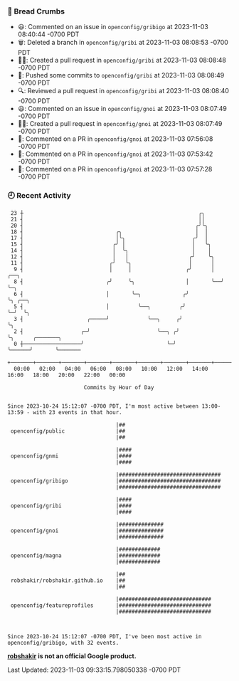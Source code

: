### 🍞 Bread Crumbs

 * 😃: Commented on an issue in `openconfig/gribigo` at 2023-11-03 08:40:44 -0700 PDT
 * 🗑: Deleted a branch in `openconfig/gribi` at 2023-11-03 08:08:53 -0700 PDT
 * ✍🏼: Created a pull request in `openconfig/gribi` at 2023-11-03 08:08:48 -0700 PDT
 * 🚢: Pushed some commits to `openconfig/gribi` at 2023-11-03 08:08:49 -0700 PDT
 * 🔍: Reviewed a pull request in  `openconfig/gribi` at 2023-11-03 08:08:40 -0700 PDT
 * 😃: Commented on an issue in `openconfig/gnoi` at 2023-11-03 08:07:49 -0700 PDT
 * ✍🏼: Created a pull request in `openconfig/gnoi` at 2023-11-03 08:07:49 -0700 PDT
 * 💬: Commented on a PR in  `openconfig/gnoi` at 2023-11-03 07:56:08 -0700 PDT
 * 💬: Commented on a PR in  `openconfig/gnoi` at 2023-11-03 07:53:42 -0700 PDT
 * 💬: Commented on a PR in  `openconfig/gnoi` at 2023-11-03 07:57:28 -0700 PDT

### 🕘 Recent Activity
```
 23 ┼                                                       ╭╮
 21 ┤                                                       ││
 20 ┤                                                      ╭╯╰╮
 18 ┤                             ╭╮                       │  │
 17 ┤                             │╰╮                     ╭╯  │
 15 ┤                            ╭╯ │                     │   ╰╮
 14 ┤                            │  ╰╮                    │    │
 12 ┤                            │   │                   ╭╯    ╰╮
 11 ┤                           ╭╯   ╰╮                  │      │
  9 ┤                           │     │                 ╭╯      │  ╭──╮
  8 ┤                          ╭╯     ╰╮                │       ╰──╯  ╰─╮
  6 ┤                          │       ╰─╮             ╭╯               ╰╮ ╭──╮
  5 ┤                          │         ╰──╮         ╭╯                 ╰─╯  ╰╮
  3 ┤                    ╭─────╯            ╰──╮     ╭╯                        ╰╮
  2 ┤                  ╭─╯                     ╰──╮ ╭╯                          ╰╮      ╭───────╮
  0 ┼──────────────────╯                          ╰─╯                            ╰──────╯       ╰───────
    +───────+───────+───────+───────+───────+───────+───────+───────+───────+───────+───────+───────+────
  00:00   02:00   04:00   06:00   08:00   10:00   12:00   14:00   16:00   18:00   20:00   22:00   00:00   

						Commits by Hour of Day


Since 2023-10-24 15:12:07 -0700 PDT, I'm most active between 13:00-13:59 - with 23 events in that hour.

```



```
                                  |##
 openconfig/public                |##
                                  |##

                                  |####
 openconfig/gnmi                  |####
                                  |####

                                  |################################
 openconfig/gribigo               |################################
                                  |################################

                                  |####
 openconfig/gribi                 |####
                                  |####

                                  |##############
 openconfig/gnoi                  |##############
                                  |##############

                                  |#############
 openconfig/magna                 |#############
                                  |#############

                                  |##
 robshakir/robshakir.github.io    |##
                                  |##

                                  |#############################
 openconfig/featureprofiles       |#############################
                                  |#############################



Since 2023-10-24 15:12:07 -0700 PDT, I've been most active in openconfig/gribigo, with 32 events.

```
**[robshakir](mailto:robjs@google.com) is not an official Google product.**  


Last Updated: 2023-11-03 09:33:15.798050338 -0700 PDT
